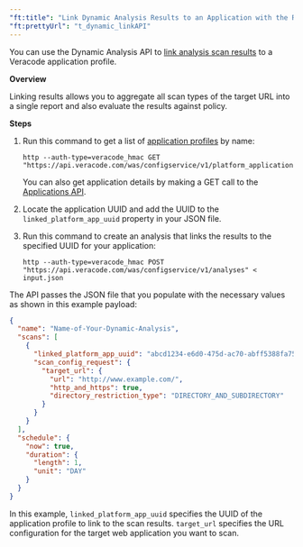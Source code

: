 ```yaml
---
"ft:title": "Link Dynamic Analysis Results to an Application with the REST API"
"ft:prettyUrl": "t_dynamic_linkAPI"
---
```

You can use the Dynamic Analysis API to [link analysis scan results](https://docs.veracode.com/r/About_Dynamic_Analysis_Application_Linking) to a Veracode application profile. 

<p font-size="13pt"><b>Overview</b></p>

Linking results allows you to aggregate all scan types of the target URL into a single report and also evaluate the results against policy.

<p font-size="13pt"><b>Steps</b></p>

1.  Run this command to get a list of [application profiles](https://docs.veracode.com/r/request_profile) by name:

    ```shell
    http --auth-type=veracode_hmac GET "https://api.veracode.com/was/configservice/v1/platform_applications"
    ```

    You can also get application details by making a GET call to the [Applications API](https://docs.veracode.com/r/r_applications_info).

2.  Locate the application UUID and add the UUID to the `linked_platform_app_uuid` property in your JSON file.

3.  Run this command to create an analysis that links the results to the specified UUID for your application:

    ```shell
    http --auth-type=veracode_hmac POST "https://api.veracode.com/was/configservice/v1/analyses" < input.json
    ```

The API passes the JSON file that you populate with the necessary values as shown in this example payload:

```json
{
  "name": "Name-of-Your-Dynamic-Analysis",
  "scans": [
    {
      "linked_platform_app_uuid": "abcd1234-e6d0-475d-ac70-abff5388fa75",
      "scan_config_request": {
        "target_url": {
          "url": "http://www.example.com/",
          "http_and_https": true,
          "directory_restriction_type": "DIRECTORY_AND_SUBDIRECTORY"
        }
      }
    }
  ],
  "schedule": {
    "now": true,
    "duration": {
      "length": 1,
      "unit": "DAY"
    }
  }
}         
```

In this example, `linked_platform_app_uuid` specifies the UUID of the application profile to link to the scan results. `target_url` specifies the URL configuration for the target web application you want to scan.